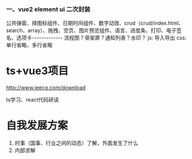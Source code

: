 
### 一、vue2 element ui 二次封装
公共弹窗、择图标组件、日期时间组件、数字动效、crud（crud/index.html、search、array）、拖拽、空页、图片预览组件、语言、进度条、打印、电子签名、选项卡-------------
流程图？骨架屏？通知列表？水印？
js: 导入导出
css: 单行省略、多行省略


# ts+vue3项目
http://www.jeecg.com/download


ts学习、react代码研读



# 自我发展方案

1. 时事（国事、行业之间的动态）了解，外面发生了什么
2. 内部求解